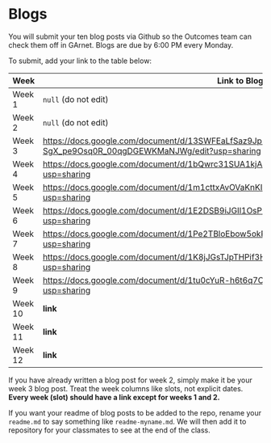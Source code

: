# Blogs

You will submit your ten blog posts via Github so the Outcomes team can check them off in GArnet. Blogs are due by 6:00 PM every Monday.

To submit, add your link to the table below:

| Week          | Link to Blog 				 	|
| ------------- | ------------------------------|
| Week 1        | `null` (do not edit)			|
| Week 2        | `null` (do not edit)			|
| Week 3        |https://docs.google.com/document/d/13SWFEaLfSaz9Jp-SgX_pe9Osq0R_00qgDGEWKMaNJWg/edit?usp=sharing|
| Week 4        |https://docs.google.com/document/d/1bQwrc31SUA1kjAM2d3CKKhejyn8ghVfX619yLJdh0bY/edit?usp=sharing|
| Week 5        |https://docs.google.com/document/d/1m1cttxAvOVaKnKIt_yg9NYzQu3GLNNxIUymjiPQylLE/edit?usp=sharing|
| Week 6        |https://docs.google.com/document/d/1E2DSB9iJGIl1OsPzSPcQ7CnyANt1XhOr95ILT9zUkaA/edit?usp=sharing|
| Week 7        |https://docs.google.com/document/d/1Pe2TBloEbow5okPwmdSZ0AbxZcqms3WW42OEL1tKdyQ/edit?usp=sharing|	
| Week 8        |https://docs.google.com/document/d/1K8jJGsTJpTHPif3HGiES4wN872XTQQ5mNKr7mm-4iHs/edit?usp=sharing|
| Week 9        |https://docs.google.com/document/d/1tu0cYuR-h6t6q7CLbhD8jHewFsmtLKob3M-rMyo368A/edit?usp=sharing|
| Week 10       | **link**						|
| Week 11       | **link**						|
| Week 12       | **link**						|

If you have already written a blog post for week 2, simply make it be your week 3 blog post. Treat the week columns like slots, not explicit dates. **Every week (slot) should have a link except for weeks 1 and 2.**

If you want your readme of blog posts to be added to the repo, rename your `readme.md` to say something like `readme-myname.md`. We will then add it to repository for your classmates to see at the end of the class.
